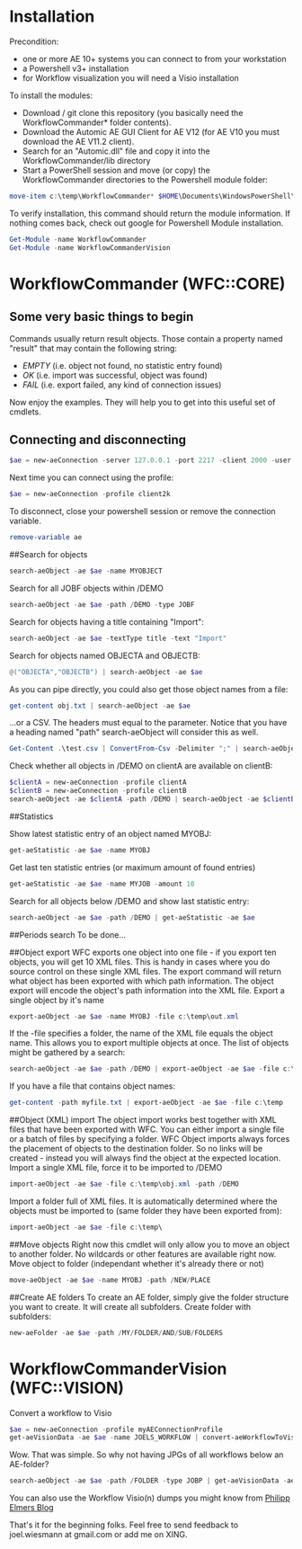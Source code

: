 # Installation
Precondition:
* one or more AE 10+ systems you can connect to from your workstation
* a Powershell v3+ installation
* for Workflow visualization you will need a Visio installation

To install the modules:
- Download / git clone this repository (you basically need the WorkflowCommander* folder contents).
- Download the Automic AE GUI Client for AE V12 (for AE V10 you must download the AE V11.2 client).
- Search for an "Automic.dll" file and copy it into the WorkflowCommander/lib directory
- Start a PowerShell session and move (or copy) the WorkflowCommander directories to the Powershell module folder:
```powershell
move-item c:\temp\WorkflowCommander* $HOME\Documents\WindowsPowerShell\Modules
```

To verify installation, this command should return the module information. If nothing comes back, check out google for Powershell Module installation.
```powershell
Get-Module -name WorkflowCommander
Get-Module -name WorkflowCommanderVision
``` 

# WorkflowCommander (WFC::CORE)
## Some very basic things to begin
Commands usually return result objects. Those contain a property named "result" that may contain the following string:
* *EMPTY* (i.e. object not found, no statistic entry found)
* *OK* (i.e. import was successful, object was found)
* *FAIL* (i.e. export failed, any kind of connection issues)

Now enjoy the examples. They will help you to get into this useful set of cmdlets.

## Connecting and disconnecting
```powershell
$ae = new-aeConnection -server 127.0.0.1 -port 2217 -client 2000 -user ADMIN -department HR -saveAsProfile client2k
```
Next time you can connect using the profile:
```powershell
$ae = new-aeConnection -profile client2k
```
To disconnect, close your powershell session or remove the connection variable.
```powershell
remove-variable ae
```

##Search for objects

```powershell
search-aeObject -ae $ae -name MYOBJECT
```

Search for all JOBF objects within /DEMO
```powershell
search-aeObject -ae $ae -path /DEMO -type JOBF
```
Search for objects having a title containing "Import":
```powershell
search-aeObject -ae $ae -textType title -text "Import"
```

Search for objects named OBJECTA and OBJECTB:
```powershell
@("OBJECTA","OBJECTB") | search-aeObject -ae $ae
```

As you can pipe directly, you could also get those object names from a file:
```powershell
get-content obj.txt | search-aeObject -ae $ae
```

...or a CSV. The headers must equal to the parameter. Notice that you have a heading named "path" search-aeObject will consider this as well.
```powershell
Get-Content .\test.csv | ConvertFrom-Csv -Delimiter ";" | search-aeObject -ae $ae
```

Check whether all objects in /DEMO on clientA are available on clientB:
```powershell
$clientA = new-aeConnection -profile clientA
$clientB = new-aeConnection -profile clientB
search-aeObject -ae $clientA -path /DEMO | search-aeObject -ae $clientB
```

##Statistics

Show latest statistic entry of an object named MYOBJ:
```powershell
get-aeStatistic -ae $ae -name MYOBJ
```

Get last ten statistic entries (or maximum amount of found entries)
```powershell
get-aeStatistic -ae $ae -name MYJOB -amount 10
```

Search for all objects below /DEMO and show last statistic entry:
```powershell
search-aeObject -ae $ae -path /DEMO | get-aeStatistic -ae $ae
```

##Periods search
To be done...

##Object export
WFC exports one object into one file - if you export ten objects, you will get 10 XML files. This is handy in cases where you do source control on these single XML files. The export command will return what object has been exported with which path information. The object export will encode the object's path information into the XML file.
Export a single object by it's name
```powershell
export-aeObject -ae $ae -name MYOBJ -file c:\temp\out.xml
```

If the -file specifies a folder, the name of the XML file equals the object name. This allows you to export multiple objects at once. The list of objects might be gathered by a search:
```powershell
search-aeObject -ae $ae -path /DEMO | export-aeObject -ae $ae -file c:\temp
```

If you have a file that contains object names:
```powershell
get-content -path myfile.txt | export-aeObject -ae $ae -file c:\temp
```

##Object (XML) import
The object import works best together with XML files that have been exported with WFC. You can either import a single file or a batch of files by specifying a folder. WFC Object imports always forces the placement of objects to the destination folder. So no links will be created - instead you will always find the object at the expected location.
Import a single XML file, force it to be imported to /DEMO
```powershell
import-aeObject -ae $ae -file c:\temp\obj.xml -path /DEMO
```

Import a folder full of XML files. It is automatically determined where the objects must be imported to (same folder they have been exported from):
```powershell
import-aeObject -ae $ae -file c:\temp\
```

##Move objects
Right now this cmdlet will only allow you to move an object to another folder. No wildcards or other features are available right now.
Move object to folder (independant whether it's already there or not)
```powershell
move-aeObject -ae $ae -name MYOBJ -path /NEW/PLACE
```

##Create AE folders
To create an AE folder, simply give the folder structure you want to create. It will create all subfolders.
Create folder with subfolders:
```powershell
new-aeFolder -ae $ae -path /MY/FOLDER/AND/SUB/FOLDERS
```

# WorkflowCommanderVision (WFC::VISION)

Convert a workflow to Visio
```powershell
$ae = new-aeConnection -profile myAEConnectionProfile
get-aeVisionData -ae $ae -name JOELS_WORKFLOW | convert-aeWorkflowToVisio -file c:\temp\demo.vsd
```

Wow. That was simple. So why not having JPGs of all workflows below an AE-folder? 
```powershell
search-aeObject -ae $ae -path /FOLDER -type JOBP | get-aeVisionData -ae $ae | convert-aeWorkflowToVisio -file c:\temp\ -extension jpg
```

You can also use the Workflow Visio(n) dumps you might know from [Philipp Elmers Blog](http://philippelmer.com/automicblog/)

That's it for the beginning folks. Feel free to send feedback to joel.wiesmann at gmail.com or add me on XING.

